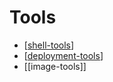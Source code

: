 # Tools

- [[shell-tools]]
- [[deployment-tools]]
- [[image-tools]]

[//begin]: # "Autogenerated link references for markdown compatibility"
[shell-tools]: shell-tools "shell-tools"
[deployment-tools]: deployment-tools "deployment-tools"
[//end]: # "Autogenerated link references"